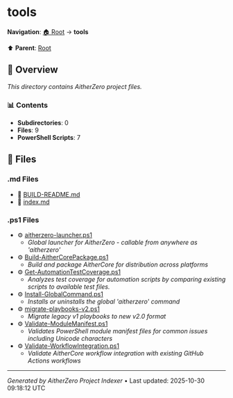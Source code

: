 # tools

**Navigation**: [🏠 Root](../index.md) → **tools**

⬆️ **Parent**: [Root](../index.md)

## 📖 Overview

*This directory contains AitherZero project files.*

### 📊 Contents

- **Subdirectories**: 0
- **Files**: 9
- **PowerShell Scripts**: 7

## 📄 Files

### .md Files

- 📝 [BUILD-README.md](./BUILD-README.md)
- 📝 [index.md](./index.md)

### .ps1 Files

- ⚙️ [aitherzero-launcher.ps1](./aitherzero-launcher.ps1)
  - *Global launcher for AitherZero - callable from anywhere as 'aitherzero'*
- ⚙️ [Build-AitherCorePackage.ps1](./Build-AitherCorePackage.ps1)
  - *Build and package AitherCore for distribution across platforms*
- ⚙️ [Get-AutomationTestCoverage.ps1](./Get-AutomationTestCoverage.ps1)
  - *Analyzes test coverage for automation scripts by comparing existing scripts to available test files.*
- ⚙️ [Install-GlobalCommand.ps1](./Install-GlobalCommand.ps1)
  - *Installs or uninstalls the global 'aitherzero' command*
- ⚙️ [migrate-playbooks-v2.ps1](./migrate-playbooks-v2.ps1)
  - *Migrate legacy v1 playbooks to new v2.0 format*
- ⚙️ [Validate-ModuleManifest.ps1](./Validate-ModuleManifest.ps1)
  - *Validates PowerShell module manifest files for common issues including Unicode characters*
- ⚙️ [Validate-WorkflowIntegration.ps1](./Validate-WorkflowIntegration.ps1)
  - *Validate AitherCore workflow integration with existing GitHub Actions workflows*

---

*Generated by AitherZero Project Indexer* • Last updated: 2025-10-30 09:18:12 UTC

